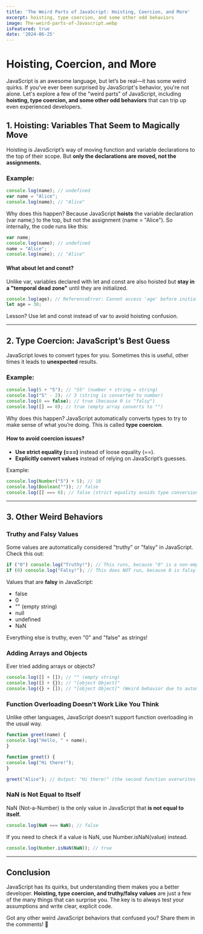 ```yaml
---
title: 'The Weird Parts of JavaScript: Hoisting, Coercion, and More'
excerpt: hoisting, type coercion, and some other odd behaviors
image: The-weird-parts-of-Javascript.webp
isFeatured: true
date: '2024-06-25'
---
```

# Hoisting, Coercion, and More

JavaScript is an awesome language, but let’s be real—it has some weird quirks. If you've ever been surprised by JavaScript's behavior, you're not alone. Let's explore a few of the "weird parts" of JavaScript, including **hoisting, type coercion, and some other odd behaviors** that can trip up even experienced developers.

## 1. Hoisting: Variables That Seem to Magically Move

Hoisting is JavaScript’s way of moving function and variable declarations to the top of their scope. But **only the declarations are moved, not the assignments.**

### Example:
```js
console.log(name); // undefined
var name = "Alice";
console.log(name); // "Alice"
```

Why does this happen? Because JavaScript **hoists** the variable declaration (var name;) to the top, but not the assignment (name = "Alice"). So internally, the code runs like this:

```js
var name;
console.log(name); // undefined
name = "Alice";
console.log(name); // "Alice"
```

#### What about let and const?
Unlike var, variables declared with let and const are also hoisted but **stay in a "temporal dead zone"** until they are initialized.

```js
console.log(age); // ReferenceError: Cannot access 'age' before initialization
let age = 30;
```

Lesson? Use let and const instead of var to avoid hoisting confusion.

---

## 2. Type Coercion: JavaScript’s Best Guess
JavaScript loves to convert types for you. Sometimes this is useful, other times it leads to **unexpected** results.

### Example:
```js
console.log(5 + "5"); // "55" (number + string = string)
console.log("5" - 2); // 3 (string is converted to number)
console.log(0 == false); // true (because 0 is "falsy")
console.log([] == 0); // true (empty array converts to "")
```

Why does this happen? JavaScript automatically converts types to try to make sense of what you’re doing. This is called **type coercion**.

#### How to avoid coercion issues?
- **Use strict equality (===)** instead of loose equality (==).
- **Explicitly convert values** instead of relying on JavaScript’s guesses.

Example:
```js
console.log(Number("5") + 5); // 10
console.log(Boolean("")); // false
console.log([] === 0); // false (strict equality avoids type conversion)
```

---

## 3. Other Weird Behaviors

### **Truthy and Falsy Values**
Some values are automatically considered "truthy" or "falsy" in JavaScript. Check this out:

```js
if ("0") console.log("Truthy!"); // This runs, because "0" is a non-empty string
if (0) console.log("Falsy!"); // This does NOT run, because 0 is falsy
```

Values that are **falsy** in JavaScript:
- false
- 0
- "" (empty string)
- null
- undefined
- NaN

Everything else is truthy, even "0" and "false" as strings!

### **Adding Arrays and Objects**
Ever tried adding arrays or objects?

```js
console.log([] + []); // "" (empty string)
console.log([] + {}); // "[object Object]"
console.log({} + []); // "[object Object]" (Weird behavior due to automatic type conversion)
```

### **Function Overloading Doesn't Work Like You Think**
Unlike other languages, JavaScript doesn’t support function overloading in the usual way.

```js
function greet(name) {
console.log("Hello, " + name);
}

function greet() {
console.log("Hi there!");
}

greet("Alice"); // Output: "Hi there!" (the second function overwrites the first)
```

### **NaN is Not Equal to Itself**
NaN (Not-a-Number) is the only value in JavaScript that **is not equal to itself.**

```js
console.log(NaN === NaN); // false
```

If you need to check if a value is NaN, use Number.isNaN(value) instead.

```js
console.log(Number.isNaN(NaN)); // true
```

---

## Conclusion
JavaScript has its quirks, but understanding them makes you a better developer. **Hoisting, type coercion, and truthy/falsy values** are just a few of the many things that can surprise you. The key is to always test your assumptions and write clear, explicit code.

Got any other weird JavaScript behaviors that confused you? Share them in the comments! 🚀